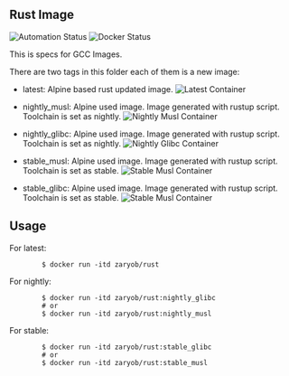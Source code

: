 Rust Image
----------

![Automation Status](https://img.shields.io/docker/cloud/automated/zaryob/gcc?logo=docker&style=flat-square)
![Docker Status](https://img.shields.io/docker/cloud/build/zaryob/gcc?logo=docker&style=flat-square)

This is specs for GCC Images.

There are two tags in this folder each of them is a new image:

* latest: Alpine based rust updated image.
![Latest Container](https://img.shields.io/docker/image-size/zaryob/rust/latest?color=green&label=%22latest%22%20image%20size&logo=codesandbox)

* nightly_musl: Alpine used image. Image generated with rustup script. Toolchain is set as nightly.
![Nightly Musl Container](https://img.shields.io/docker/image-size/zaryob/rust/nightly_musl?color=green&label=%22nightly_musl%22%20image%20size&logo=codesandbox)

* nightly_glibc: Alpine used image. Image generated with rustup script. Toolchain is set as nightly.
![Nightly Glibc Container](https://img.shields.io/docker/image-size/zaryob/rust/nightly_glibc?color=green&label=%22nightly_glibc%22%20image%20size&logo=codesandbox)

* stable_musl: Alpine used image. Image generated with rustup script. Toolchain is set as stable.
![Stable Musl Container](https://img.shields.io/docker/image-size/zaryob/rust/stable_musl?color=green&label=%22stable_musl%22%20image%20size&logo=codesandbox)

* stable_glibc: Alpine used image. Image generated with rustup script. Toolchain is set as stable.
![Stable Musl Container](https://img.shields.io/docker/image-size/zaryob/rust/stable_glibc?color=green&label=%22stable_glibc%22%20image%20size&logo=codesandbox)

Usage
-----

For latest:

```shell
        $ docker run -itd zaryob/rust
```

For nightly:

```shell
        $ docker run -itd zaryob/rust:nightly_glibc
        # or
        $ docker run -itd zaryob/rust:nightly_musl
```

For stable:

```shell
        $ docker run -itd zaryob/rust:stable_glibc
        # or
        $ docker run -itd zaryob/rust:stable_musl
```

